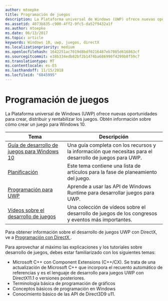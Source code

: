 ```yaml
---
author: mtoepke
title: Programación de juegos
description: La Plataforma universal de Windows (UWP) ofrece nuevas oportunidades para crear, distribuir y rentabilizar los juegos. Descubre cómo comenzar un nuevo juego o migrar uno existente.
ms.assetid: 4073b835-c900-4ff2-9fc5-da52f9432a1f
ms.author: mtoepke
ms.date: 06/13/2017
ms.topic: article
keywords: Windows 10, uwp, juegos, directX
ms.localizationpriority: medium
ms.openlocfilehash: 1642251ac7019d8bdf0216487eb7085d616863cf
ms.sourcegitcommit: e38b334edb82bf2b1474ba686990f4299b8f59c7
ms.translationtype: MT
ms.contentlocale: es-ES
ms.lasthandoff: 11/15/2018
ms.locfileid: "6845995"
---
```

# <a name="game-programming"></a>Programación de juegos

La Plataforma universal de Windows (UWP) ofrece nuevas oportunidades para crear, distribuir y rentabilizar los juegos. Obtén información sobre cómo crear un juego para Windows 10.

| Tema | Descripción |
|---------------------------------------------------------------------------------------------------------------------------------------------------|-------------------------------------------------------------------------------------------------------------------------------------------------------------------------------------------------------------------------------------------------------------------------------------------------------------------------------------------------------------------------------------------------------------------------------------------------------------------------------|
| [Guía de desarrollo de juegos para Windows 10](e2e.md) | Una guía completa con los recursos y la información que necesitas para el desarrollo de juegos para UWP. |
| [Planificación](planning.md) | Este tema contiene una lista de artículos para la fase de planeamiento del juego. |
| [Programación para UWP](uwp-programming.md) | Aprende a usar las API de Windows Runtime para desarrollar juegos para UWP. |
| [Vídeos sobre el desarrollo de juegos](game-development-videos.md) | Una colección de vídeos sobre el desarrollo de juegos de los congresos y eventos más importantes. |

Para obtener información sobre el desarrollo de juegos UWP con DirectX, ve a [Programación con DirectX ](directx-programming.md).

Para aprovechar al máximo las explicaciones y los tutoriales sobre desarrollo de juegos, debes estar familiarizado con los siguientes temas:

-   Microsoft C++ con Component Extensions (C++/CX). Se trata de una actualización de Microsoft C++ que incorpora el recuento automático de referencias y es el lenguaje de desarrollo para juegos UWP con DirectX11.1 o versiones posteriores.
-   Terminología básica de programación de gráficos
-   Conceptos básicos de programación en Windows
-   Conocimiento básico de las API de Direct3D9 u11.

 

 




